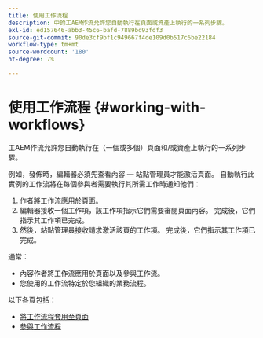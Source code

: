 ```yaml
---
title: 使用工作流程
description: 中的工AEM作流允許您自動執行在頁面或資產上執行的一系列步驟。
exl-id: ed157646-abb3-45c6-bafd-7889bd93fdf3
source-git-commit: 90de3cf9bf1c949667f4de109d0b517c6be22184
workflow-type: tm+mt
source-wordcount: '180'
ht-degree: 7%

---
```


# 使用工作流程 {#working-with-workflows}

工AEM作流允許您自動執行在（一個或多個）頁面和/或資產上執行的一系列步驟。

例如，發佈時，編輯器必須先查看內容 — 站點管理員才能激活頁面。 自動執行此實例的工作流將在每個參與者需要執行其所需工作時通知他們：

1. 作者將工作流應用於頁面。
1. 編輯器接收一個工作項，該工作項指示它們需要審閱頁面內容。 完成後，它們指示其工作項已完成。
1. 然後，站點管理員接收請求激活該頁的工作項。 完成後，它們指示其工作項已完成。

通常：

* 內容作者將工作流應用於頁面以及參與工作流。
* 您使用的工作流特定於您組織的業務流程。

以下各頁包括：

* [將工作流程套用至頁面](/help/sites-cloud/authoring/workflows/applying.md)
* [參與工作流程](/help/sites-cloud/authoring/workflows/participating.md)
